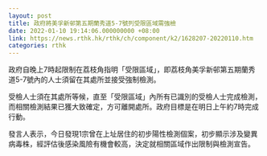 ```yaml
---
layout: post
title: 政府將美孚新邨第五期蘭秀道5-7號列受限區域需強檢
date: 2022-01-10 19:14:06.000000000 +08:00
link: https://news.rthk.hk/rthk/ch/component/k2/1628207-20220110.htm
categories: rthk
---
```


政府自晚上7時起限制在荔枝角指明「受限區域」，即荔枝角美孚新邨第五期蘭秀道5-7號內的人士須留在其處所並接受強制檢測。

受檢人士須在其處所等候，直至「受限區域」內所有已識別的受檢人士完成檢測，而相關檢測結果已獲大致確定，方可離開處所。政府目標是在明日上午約7時完成行動。

發言人表示，今日發現1宗曾在上址居住的初步陽性檢測個案，初步顯示涉及變異病毒株，經評估後感染風險有機會較高，決定就相關區域作出限制與檢測宣告。
